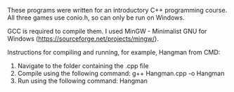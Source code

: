 These programs were written for an introductory C++ programming course. All three games use conio.h, so can only be run on Windows.

GCC is required to compile them. I used MinGW - Minimalist GNU for Windows (https://sourceforge.net/projects/mingw/).

Instructions for compiling and running, for example, Hangman from CMD:

1. Navigate to the folder containing the .cpp file
2. Compile using the following command:
   g++ Hangman.cpp -o Hangman
4. Run using the following command:
   Hangman
